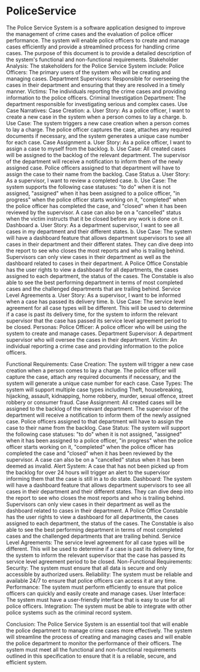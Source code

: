# PoliceService
The Police Service System is a software application designed to improve the management of crime cases and the evaluation of police officer performance. The system will enable police officers to create and manage cases efficiently and provide a streamlined process for handling crime cases. The purpose of this document is to provide a detailed description of the system's functional and non-functional requirements.
Stakeholder Analysis:
The stakeholders for the Police Service System include:
Police Officers: 
The primary users of the system who will be creating and managing cases.
Department Supervisors: 
Responsible for overseeing the cases in their department and ensuring that they are resolved in a timely manner.
Victims:
 The individuals reporting the crime cases and providing information to the police officers.
Criminal Investigation Department: 
The department responsible for investigating serious and complex cases.
Use Case Narratives:
Case Creation:
a. User Story: As a police officer, I want to create a new case in the system when a person comes to lay a charge.
b. Use Case: The system triggers a new case creation when a person comes to lay a charge. The police officer captures the case, attaches any required documents if necessary, and the system generates a unique case number for each case.
Case Assignment
a. User Story: As a police officer, I want to assign a case to myself from the backlog.
b. Use Case: All created cases will be assigned to the backlog of the relevant department. The supervisor of the department will receive a notification to inform them of the newly assigned case. Police officers assigned to that department will have to assign the case to their name from the backlog.
Case Status
a. User Story: As a supervisor, I want to review a completed case.
b. Use Case: The system supports the following case statuses: "to do" when it is not assigned, "assigned" when it has been assigned to a police officer, "in progress" when the police officer starts working on it, "completed" when the police officer has completed the case, and "closed" when it has been reviewed by the supervisor. A case can also be on a "cancelled" status when the victim instructs that it be closed before any work is done on it.
Dashboard
a. User Story: As a department supervisor, I want to see all cases in my department and their different states.
b. Use Case: The system will have a dashboard feature that allows department supervisors to see all cases in their department and their different states. They can dive deep into the report to see who closes the most reports and who is trailing behind. Supervisors can only view cases in their department as well as the dashboard related to cases in their department. A Police Office Constable has the user rights to view a dashboard for all departments, the cases assigned to each department, the status of the cases. The Constable is also able to see the best performing department in terms of most completed cases and the challenged departments that are trailing behind.
Service Level Agreements
a. User Story: As a supervisor, I want to be informed when a case has passed its delivery time.
b. Use Case: The service level agreement for all case types will be different. This will be used to determine if a case is past its delivery time, for the system to inform the relevant supervisor that the case has passed its service level agreement period to be closed.
Personas:
Police Officer: A police officer who will be using the system to create and manage cases.
Department Supervisor: A department supervisor who will oversee the cases in their department.
Victim: An individual reporting a crime case and providing information to the police officers.

Functional Requirements:
Case Creation: 
The system will trigger a new case creation when a person comes to lay a charge. The police officer will capture the case, attach any required documents if necessary, and the system will generate a unique case number for each case.
Case Types:
 The system will support multiple case types including Theft, housebreaking, hijacking, assault, kidnapping, home robbery, murder, sexual offence, street robbery or consumer fraud.
Case Assignment:
 All created cases will be assigned to the backlog of the relevant department. The supervisor of the department will receive a notification to inform them of the newly assigned case. Police officers assigned to that department will have to assign the case to their name from the backlog.
Case Status:
 The system will support the following case statuses: "to do" when it is not assigned, "assigned" when it has been assigned to a police officer, "in progress" when the police officer starts working on it, "completed" when the police officer has completed the case and "closed" when it has been reviewed by the supervisor. A case can also be on a "cancelled" status when it has been deemed as invalid.
Alert System:
 A case that has not been picked up from the backlog for over 24 hours will trigger an alert to the supervisor informing them that the case is still in a to do state.
Dashboard:
 The system will have a dashboard feature that allows department supervisors to see all cases in their department and their different states. They can dive deep into the report to see who closes the most reports and who is trailing behind. Supervisors can only view cases in their department as well as the dashboard related to cases in their department. A Police Office Constable has the user rights to view a dashboard for all departments, the cases assigned to each department, the status of the cases. The Constable is also able to see the best performing department in terms of most completed cases and the challenged departments that are trailing behind.
Service Level Agreements: 
The service level agreement for all case types will be different. This will be used to determine if a case is past its delivery time, for the system to inform the relevant supervisor that the case has passed its service level agreement period to be closed.
Non-Functional Requirements:
Security:
 The system must ensure that all data is secure and only accessible by authorized users.
Reliability:
 The system must be reliable and available 24/7 to ensure that police officers can access it at any time.
Performance: 
The system must perform efficiently to ensure that police officers can quickly and easily create and manage cases.
User Interface:
 The system must have a user-friendly interface that is easy to use for all police officers.
Integration: 
The system must be able to integrate with other police systems such as the criminal record system.

Conclusion:
 The Police Service System is an essential tool that will enable the police department to manage crime cases more effectively. The system will streamline the process of creating and managing cases and will enable the police department to monitor the performance of their officers. The system must meet all the functional and non-functional requirements outlined in this specification to ensure that it is a reliable, secure, and efficient system.
